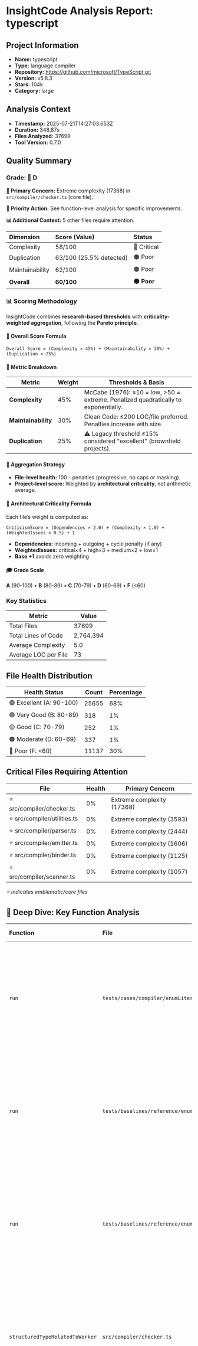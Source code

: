 # InsightCode Analysis Report: typescript

## Project Information

- **Name:** typescript
- **Type:** language compiler
- **Repository:** https://github.com/microsoft/TypeScript.git
- **Version:** v5.8.3
- **Stars:** 104k
- **Category:** large

## Analysis Context

- **Timestamp:** 2025-07-21T14:27:03.653Z
- **Duration:** 348.87s
- **Files Analyzed:** 37699
- **Tool Version:** 0.7.0

## Quality Summary

### Grade: 🔴 **D**

**🚨 Primary Concern:** Extreme complexity (17368) in `src/compiler/checker.ts` (core file).

**🎯 Priority Action:** See function-level analysis for specific improvements.

**📊 Additional Context:** 5 other files require attention.


| Dimension | Score (Value) | Status |
|:---|:---|:---|
| Complexity | 58/100 | 🔴 Critical |
| Duplication | 63/100 (25.5% detected) | 🟠 Poor |
| Maintainability | 62/100 | 🟠 Poor |
| **Overall** | **60/100** | **🟠 Poor** |

### 📊 Scoring Methodology

InsightCode combines **research-based thresholds** with **criticality-weighted aggregation**, following the **Pareto principle**.

#### 🔧 Overall Score Formula
```
Overall Score = (Complexity × 45%) + (Maintainability × 30%) + (Duplication × 25%)
```

#### 🧮 Metric Breakdown
| Metric | Weight | Thresholds & Basis |
|--------|--------|---------------------|
| **Complexity** | 45% | McCabe (1976): ≤10 = low, >50 = extreme. Penalized quadratically to exponentially. |
| **Maintainability** | 30% | Clean Code: ≤200 LOC/file preferred. Penalties increase with size. |
| **Duplication** | 25% | ⚠️ Legacy threshold ≤15% considered "excellent" (brownfield projects). |

#### 🧠 Aggregation Strategy
- **File-level health:** 100 - penalties (progressive, no caps or masking).
- **Project-level score:** Weighted by **architectural criticality**, not arithmetic average.

#### 🧭 Architectural Criticality Formula
Each file’s weight is computed as:
```
CriticismScore = (Dependencies × 2.0) + (Complexity × 1.0) + (WeightedIssues × 0.5) + 1
```
- **Dependencies:** incoming + outgoing + cycle penalty (if any)
- **WeightedIssues:** critical×4 + high×3 + medium×2 + low×1
- **Base +1** avoids zero weighting

#### 🎓 Grade Scale
**A** (90-100) • **B** (80-89) • **C** (70-79) • **D** (60-69) • **F** (<60)

### Key Statistics

| Metric | Value |
|--------|-------|
| Total Files | 37699 |
| Total Lines of Code | 2,764,394 |
| Average Complexity | 5.0 |
| Average LOC per File | 73 |

## File Health Distribution

| Health Status | Count | Percentage |
|---------------|-------|------------|
| 🟢 Excellent (A: 90-100) | 25655 | 68% |
| 🟢 Very Good (B: 80-89) | 318 | 1% |
| 🟡 Good (C: 70-79) | 252 | 1% |
| 🟠 Moderate (D: 60-69) | 337 | 1% |
| 🔴 Poor (F: <60) | 11137 | 30% |

## Critical Files Requiring Attention

| File | Health | Primary Concern |
|------|--------|-----------------|
| ⭐ src/compiler/checker.ts | 0% | Extreme complexity (17368) |
| ⭐ src/compiler/utilities.ts | 0% | Extreme complexity (3593) |
| ⭐ src/compiler/parser.ts | 0% | Extreme complexity (2444) |
| ⭐ src/compiler/emitter.ts | 0% | Extreme complexity (1606) |
| ⭐ src/compiler/binder.ts | 0% | Extreme complexity (1125) |
| ⭐ src/compiler/scanner.ts | 0% | Extreme complexity (1057) |

*⭐ indicates emblematic/core files*

## 🎯 Deep Dive: Key Function Analysis

| Function | File | Complexity | Lines | Key Issues (Implications) |
|:---|:---|:---|:---|:---|
| `run` | `tests/cases/compiler/enumLiteralsSubtypeReduction.ts` | **513** | 1028 | **long-function** (Should be split into smaller functions)<br/>**well-named** (Self-documenting code)<br/>**high-complexity** (Error-prone and hard to maintain) |
| `run` | `tests/baselines/reference/enumLiteralsSubtypeReduction.js` | **513** | 1028 | **long-function** (Should be split into smaller functions)<br/>**well-named** (Self-documenting code)<br/>**high-complexity** (Error-prone and hard to maintain) |
| `run` | `tests/baselines/reference/enumLiteralsSubtypeReduction.js` | **513** | 1028 | **long-function** (Should be split into smaller functions)<br/>**well-named** (Self-documenting code)<br/>**high-complexity** (Error-prone and hard to maintain) |
| `structuredTypeRelatedToWorker` | `src/compiler/checker.ts` | **222** | 604 | **long-function** (Should be split into smaller functions)<br/>**deep-nesting** (Hard to read and test)<br/>**high-complexity** (Error-prone and hard to maintain) |
| `pipelineEmitWithHintWorker` | `src/compiler/emitter.ts` | **220** | 475 | **long-function** (Should be split into smaller functions)<br/>**deep-nesting** (Hard to read and test)<br/>**high-complexity** (Error-prone and hard to maintain) |

## Dependency Analysis

### Hub Files (High Impact)

*No significant hub files detected*

### Highly Unstable Files

*All files show good stability*

## Issue Analysis

### Issue Summary

| Severity | Count | File-Level | Function-Level | Top Affected Areas |
|----------|-------|------------|----------------|-------------------|
| 💀 Critical | 1527 | 1522 | 5 | tests/baselines/reference, tests/cases/compiler |
| 🔴 High | 1731 | 1726 | 5 | tests/baselines/reference, tests/baselines/reference/tsserver/fourslashServer |
| 🟠 Medium | 1414 | 1412 | 2 | tests/baselines/reference, tests/cases/compiler |
| 🟡 Low | 11558 | 11555 | 3 | tests/baselines/reference, tests/cases/compiler |

### File-Level Issue Types

| Issue Type | Occurrences | Threshold Excess | Implication |
|------------|-------------|------------------|-------------|
| Duplication | 11555 | 5.5x threshold | Refactor to reduce code duplication |
| Size | 2442 | 1.8x threshold | File should be split into smaller modules |
| Complexity | 2218 | 0.7x threshold | File is hard to understand and maintain |

### Function-Level Issue Types

| Issue Pattern | Occurrences | Most Affected Functions | Implication |
|---------------|-------------|-------------------------|-------------|
| High-complexity | 5 | `run`, `run`... | Error-prone and hard to maintain |
| Long-function | 5 | `run`, `run`... | Should be split into smaller functions |
| Well-named | 3 | `run`, `run`... | Self-documenting code |
| Deep-nesting | 2 | `structuredTypeRelatedToWorker`, `pipelineEmitWithHintWorker` | Hard to read and test |

## 📈 Pattern Analysis

### ✅ Good Practices Detected

| Pattern | Occurrences | Implication |
|---------|-------------|-------------|
| Well Named | 3 | Self-documenting code |


---
## 🔬 Technical Notes

### Duplication Detection
- **Algorithm:** Enhanced 8-line literal pattern matching with 8+ token minimum, cross-file exact matches only
- **Focus:** Copy-paste duplication using MD5 hashing of normalized blocks (not structural similarity)
- **Philosophy:** Pragmatic approach using regex normalization - avoids false positives while catching actionable duplication
- **Results:** Typically 0-15% duplication vs ~70% with structural detection tools, filtering imports/trivial declarations

### Complexity Calculation
- **Method:** McCabe Cyclomatic Complexity (1976) + Industry Best Practices
- **Scoring:** Linear (≤10→20) → Quadratic (20→50) → Exponential (>50) - Rules of the Art
- **Research Base:** Internal methodology inspired by Pareto Principle - extreme values dominate

### Health Score Formula
- **Base:** 100 points minus penalties
- **Penalties:** Progressive (linear then exponential) - NO LOGARITHMIC MASKING
- **Caps:** NO CAPS - extreme values receive extreme penalties (following Pareto principle)
- **Purpose:** Identify real problems following Pareto principle (80/20)
